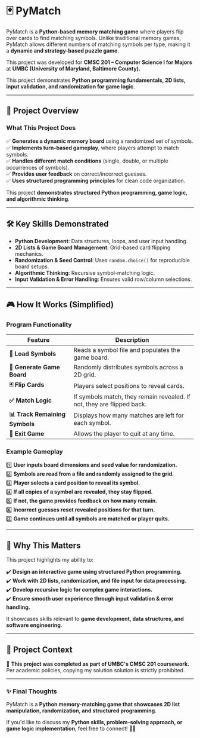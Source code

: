 # 🃏 PyMatch

PyMatch is a **Python-based memory matching game** where players flip over cards to find matching symbols. Unlike traditional memory games, PyMatch allows different numbers of matching symbols per type, making it a **dynamic and strategy-based puzzle game**.  

This project was developed for **CMSC 201 – Computer Science I for Majors** at **UMBC (University of Maryland, Baltimore County).**  

This project demonstrates **Python programming fundamentals, 2D lists, input validation, and randomization for game logic**.

---

## 📜 **Project Overview**
### **What This Project Does**
✅ **Generates a dynamic memory board** using a randomized set of symbols.  
✅ **Implements turn-based gameplay**, where players attempt to match symbols.  
✅ **Handles different match conditions** (single, double, or multiple occurrences of symbols).  
✅ **Provides user feedback** on correct/incorrect guesses.  
✅ **Uses structured programming principles** for clean code organization.  

This project **demonstrates structured Python programming, game logic, and algorithmic thinking**.

---

## 🛠 **Key Skills Demonstrated**
- **Python Development**: Data structures, loops, and user input handling.
- **2D Lists & Game Board Management**: Grid-based card flipping mechanics.
- **Randomization & Seed Control**: Uses `random.choice()` for reproducible board setups.
- **Algorithmic Thinking**: Recursive symbol-matching logic.
- **Input Validation & Error Handling**: Ensures valid row/column selections.

---

## 🎮 **How It Works (Simplified)**
### **Program Functionality**
| Feature | Description |
|---------|------------|
| **📂 Load Symbols** | Reads a symbol file and populates the game board. |
| **🎲 Generate Game Board** | Randomly distributes symbols across a 2D grid. |
| **🃏 Flip Cards** | Players select positions to reveal cards. |
| **✅ Match Logic** | If symbols match, they remain revealed. If not, they are flipped back. |
| **📊 Track Remaining Symbols** | Displays how many matches are left for each symbol. |
| **🚪 Exit Game** | Allows the player to quit at any time. |

### **Example Gameplay**
1️⃣ **User inputs board dimensions and seed value for randomization.**  
2️⃣ **Symbols are read from a file and randomly assigned to the grid.**  
3️⃣ **Player selects a card position to reveal its symbol.**  
4️⃣ **If all copies of a symbol are revealed, they stay flipped.**  
5️⃣ **If not, the game provides feedback on how many remain.**  
6️⃣ **Incorrect guesses reset revealed positions for that turn.**  
7️⃣ **Game continues until all symbols are matched or player quits.**  

---

## 🚀 **Why This Matters**
This project highlights my ability to:

✔️ **Design an interactive game using structured Python programming.**  
✔️ **Work with 2D lists, randomization, and file input for data processing.**  
✔️ **Develop recursive logic for complex game interactions.**  
✔️ **Ensure smooth user experience through input validation & error handling.**  

It showcases skills relevant to **game development, data structures, and software engineering**.

---

## 📜 **Project Context**
🚨 **This project was completed as part of UMBC's CMSC 201 coursework.**  
Per academic policies, copying my solution solution is strictly prohibited.

---

### ✨ **Final Thoughts**
PyMatch is a **Python memory-matching game that showcases 2D list manipulation, randomization, and structured programming**.  

If you'd like to discuss my **Python skills, problem-solving approach, or game logic implementation**, feel free to connect! 🚀😊
